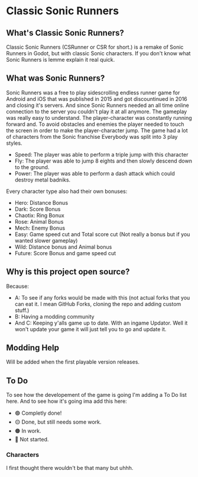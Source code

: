 # Classic Sonic Runners
## What's Classic Sonic Runners?
Classic Sonic Runners (CSRunner or CSR for short.) is a remake of Sonic Runners in Godot, but with classic Sonic characters. If you don't know what Sonic Runners is lemme explain it real quick.

## What was Sonic Runners?
Sonic Runners was a free to play sidescrolling endless runner game for Android and iOS that was published in 2015 and got discountinued in 2016 and closing it's servers. And since Sonic Runners needed an all time online connection to the server you couldn't play it at all anymore. The gameplay was really easy to understand.
The player-character was constantly running forward and. To avoid obstacles and enemies the player needed to touch the screen in order to make the player-character jump. The game had a lot of characters from the Sonic franchise Everybody was split into 3 play styles.

- Speed: The player was able to perform a triple jump with this character
- Fly: The player was able to jump 8 eights and then slowly descend down to the ground.
- Power: The player was able to perform a dash attack which could destroy metal badniks.

Every character type also had their own bonuses:

- Hero: Distance Bonus
- Dark: Score Bonus
- Chaotix: Ring Bonux
- Rose: Animal Bonus
- Mech: Enemy Bonus
- Easy: Game speed cut and Total score cut (Not really a bonus but if you wanted slower gameplay)
- Wild: Distance bonus and Animal bonus
- Future: Score Bonus and game speed cut

## Why is this project open source?
Because:
- A: To see if any forks would be made with this (not actual forks that you can eat it. I mean GitHub Forks, cloning the repo and adding custom stuff.)
- B: Having a modding community
- And C: Keeping y'alls game up to date. With an ingame Updator. Well it won't update your game it will just tell you to go and update it.

## Modding Help
Will be added when the first playable version releases.

## To Do
To see how the developement of the game is going I'm adding a To Do list here.
And to see how it's going ima add this here:

- 🟢 Completly done!
- 🟡 Done, but still needs some work.
- 🟠 In work.
- 🔴 Not started.

### Characters
I first thought there wouldn't be that many but uhhh.

